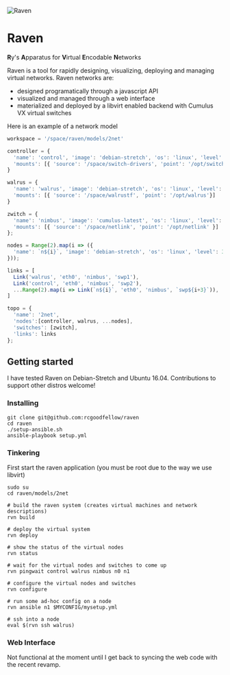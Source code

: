 ![Raven](doc/raven.png)
<br />
# Raven
**R**y's **A**pparatus for **V**irtual **E**ncodable **N**etworks

Raven is a tool for rapidly designing, visualizing, deploying and managing virtual networks. Raven networks are:
- designed programatically through a javascript API
- visualized and managed through a web interface
- materialized and deployed by a libvirt enabled backend with Cumulus VX virtual switches

Here is an example of a network model

```javascript
workspace = '/space/raven/models/2net'

controller = {
  'name': 'control', 'image': 'debian-stretch', 'os': 'linux', 'level': 1,
  'mounts': [{ 'source': '/space/switch-drivers', 'point': '/opt/switch-drivers'}]
}

walrus = {
  'name': 'walrus', 'image': 'debian-stretch', 'os': 'linux', 'level': 2,
  'mounts': [{ 'source': '/space/walrustf', 'point': '/opt/walrus'}]
}

zwitch = {
  'name': 'nimbus', 'image': 'cumulus-latest', 'os': 'linux', 'level': 2,
  'mounts': [{ 'source': '/space/netlink', 'point': '/opt/netlink' }]
};

nodes = Range(2).map(i => ({
  'name': `n${i}`, 'image': 'debian-stretch', 'os': 'linux', 'level': 3
}));

links = [
  Link('walrus', 'eth0', 'nimbus', 'swp1'),
  Link('control', 'eth0', 'nimbus', 'swp2'),
  ...Range(2).map(i => Link(`n${i}`, 'eth0', 'nimbus', `swp${i+3}`)),
]

topo = {
  'name': '2net',
  'nodes':[controller, walrus, ...nodes],
  'switches': [zwitch],
  'links': links
};
```

## Getting started
I have tested Raven on Debian-Stretch and Ubuntu 16.04. Contributions to support other distros welcome!

### Installing

```shell
git clone git@github.com:rcgoodfellow/raven
cd raven
./setup-ansible.sh
ansible-playbook setup.yml

```

### Tinkering
First start the raven application (you must be root due to the way we use libvirt)

```shell
sudo su
cd raven/models/2net

# build the raven system (creates virtual machines and network descriptions)
rvn build

# deploy the virtual system
rvn deploy

# show the status of the virtual nodes
rvn status

# wait for the virtual nodes and switches to come up
rvn pingwait control walrus nimbus n0 n1

# configure the virtual nodes and switches
rvn configure

# run some ad-hoc config on a node
rvn ansible n1 $MYCONFIG/mysetup.yml

# ssh into a node
eval $(rvn ssh walrus)
```

### Web Interface
Not functional at the moment until I get back to syncing the web code with the recent revamp.
